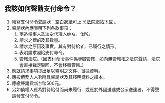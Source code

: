 ## 我該如何聲請支付命令？

1. 繕寫支付命令聲請狀：空白狀紙可上 [司法院網站下載](http://www.judicial.gov.tw/assist/assist03/assist03-01.asp) 。
2. 聲請狀內應表明下列各款事項：
   1. 兩造當事人及法定代理人姓名、住所。
   2. 請求之標的及其數量。
   3. 請求之原因及事實。其有對待給者，已履行之情形。
   4. 表明請求發給支付命令。
   5. 管轄法院。（因支付命令事件係專屬管轄，如向無管轄權之法院聲請，法院會直接裁定駁回，不會移轉管轄。）
3. 應就請求事項提出足以釋明之文件、證據資料。
4. 應按債務人人數附具聲請狀及其釋明資料之繕本。
5. 應繳聲請費新台幣500元。 
6. 另如債權人應為對待給付而尚未履行，或應於外國送達或公示送達者，不得聲請發支付命令。
